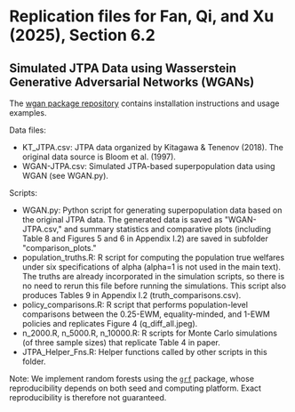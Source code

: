 # Replication files for Fan, Qi, and Xu (2025), Section 6.2
## Simulated JTPA Data using Wasserstein Generative Adversarial Networks (WGANs)
The [wgan package repository](https://github.com/gsbDBI/ds-wgan) contains installation instructions and usage examples.

Data files: 
- KT_JTPA.csv: JTPA data organized by Kitagawa & Tenenov (2018). The original data source is Bloom et al. (1997).
- WGAN-JTPA.csv: Simulated JTPA-based superpopulation data using WGAN (see WGAN.py).

Scripts:
- WGAN.py: Python script for generating superpopulation data based on the original JTPA data. The generated data is saved as "WGAN-JTPA.csv," and summary statistics and comparative plots (including Table 8 and Figures 5 and 6 in Appendix I.2) are saved in subfolder "comparison_plots."
- population_truths.R: R script for computing the population true welfares under six specifications of alpha (alpha=1 is not used in the main text). The truths are already incorporated in the simulation scripts, so there is no need to rerun this file before running the simulations. This script also produces Tables 9 in Appendix I.2 (truth_comparisons.csv).
- policy_comparisons.R: R script that performs population-level comparisons between the 0.25-EWM, equality-minded, and 1-EWM policies and replicates Figure 4 (q_diff_all.jpeg).
- n_2000.R, n_5000.R, n_10000.R: R scripts for Monte Carlo simulations (of three sample sizes) that replicate Table 4 in paper.
- JTPA_Helper_Fns.R: Helper functions called by other scripts in this folder. 

Note: We implement random forests using the [`grf`](https://grf-labs.github.io/grf/reference/index.html) package, whose reproducibility depends on both seed and computing platform. Exact reproducibility is therefore not guaranteed. 